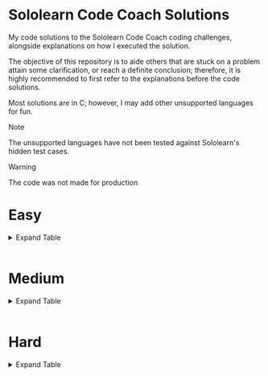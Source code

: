 # Sololearn Code Coach Solutions

My code solutions to the Sololearn Code Coach coding challenges, alongside explanations on how I executed the solution.

The objective of this repository is to aide others that are stuck on a problem attain some clarification, or reach a definite conclusion; therefore, it is highly recommended to first refer to the explanations before the code solutions.

Most solutions are in C; however, I may add other unsupported languages for fun.

> [!NOTE]
> The unsupported languages have not been tested against Sololearn's hidden test cases.

> [!WARNING]
> The code was not made for production

# Easy
<details>
  <summary>Expand Table</summary>

| Problem | C | AArch64 | Kotlin | Go |
| --- | :---: | :---: | :---: | :---: |
| [Argentina](../easy/Argentina/explanation.md) | ✓ | ✓ | ✓ | ✓ |
| [Balconies](../easy/Balconies/explanation.md) | ✓ | ✓ | ✓ | ✓ |
| [Ballpark Orders](../easy/Ballpark_Orders/explanation.md) | ✓ | x | ✓ | ✓ |
| [Candles](../easy/Candles/explanation.md) | ✓ | ✓ | ✓ | ✓ |
| [Cheer Creator](../easy/Cheer_Creator/explanation.md) | ✓ | ✓ | ✓ | ✓ |
| [Duct Tape](../easy/Duct_Tape/explanation.md) | ✓ | ✓ | ✓ | ✓ |
| [Easter Eggs](../easy/Easter_Eggs/explanation.md) | ✓ | ✓ | ✓ | ✓ |
| [Extra-Terrestrials](../easy/Extra-Terrestrials/explanation.md) | ✓ | ✓ | ✓ | ✓ |
| [Fruit Bowl](../easy/Fruit_Bowl/explanation.md) | ✓ | ✓ | ✓ | ✓ |
| [Gotham City](../easy/Gotham_City/explanation.md) | ✓ | ✓ | ✓ | ✓ |
| [Guard Flamingos](../easy/Guard_Flamingos/explanation.md) | ✓ | ✓ | ✓ | ✓ |
| [Halloween Candy](../easy/Halloween_Candy/explanation.md) | ✓ | ✓ | ✓ | ✓ |
| [Hovercraft](../easy/Hovercraft/explanation.md) | ✓ | ✓ | ✓ | ✓ |
| [Isogram Detector](../easy/Isogram_Detector/explanation.md) | ✓ | ✓ | ✓ | ✓ |
| [Izzy the Iguana](../easy/Izzy_the_Iguana/explanation.md) | ✓ | x | ✓ | ✓ |
| [Jungle Camping](../easy/Jungle_Camping/explanation.md) | ✓ | x | ✓ | ✓ |
| [Kaleidoscopes](../easy/Kaleidoscopes/explanation.md) | ✓ | ✓ | ✓ | ✓ |
| [Land Ho!](../easy/Land_Ho/explanation.md) | ✓ | ✓ | ✓ | ✓ |
| [Multiples](../easy/Multiples/explanation.md) | ✓ | ✓ | ✓ | ✓ |
| [Neverland](../easy/Neverland/explanation.md) | ✓ | x | ✓ | ✓ |
| [Number of Ones](../easy/Number_of_Ones/explanation.md) | ✓ | ✓ | ✓ | ✓ |
| [Paint Costs](../easy/Paint_Costs/explanation.md) | ✓ | ✓ | ✓ | ✓ |
| [Popsicles](../easy/Popsicles/explanation.md) | ✓ | ✓ | ✓ | ✓ |
| [Skee-Ball](../easy/Skee-Ball/explanation.md) | ✓ | ✓ | ✓ | ✓ |
| [Vowel Counter](../easy/Vowel_Counter/explanation.md) | ✓ | ✓ | ✓ | ✓ |
| [Zip Code Validator](../easy/Zip_Code_Validator/explanation.md) | ✓ | ✓ | ✓ | ✓ |

</details>

<br />

# Medium
<details>
  <summary>Expand Table</summary>

| Problem | C | AArch64 | Kotlin |
| --- | :---: | :---: | :---: |
| [Average Word Length](../medium/Average_Word_Length/explanation.md) | ✓ | ✓ | ✓ |
| [Building Blocks](../medium/Building_Blocks/explanation.md) | ✓ | ✓ | ✓ |
| [Camel to Snake](../medium/Camel_to_Snake/explanation.md) | ✓ | ✓ | ✓ |
| [Carrot Cake](../medium/Carrot_Cake/explanation.md) | ✓ | ✓ | ✓ |
| [CMYK to RGB](../medium/CMYK_to_RGB/explanation.md) | ✓ | ✓ | ✓ |
| [Credit Card Validator](../medium/Credit_Card_Validator/explanation.md) | ✓ | ✓ | ✓ |
| [Deja Vu](../medium/Deja_Vu/explanation.md) | ✓ | ✓ | ✓ |
| [Divisible](../medium/Divisible/explanation.md) | ✓ | x | ✓ |
| [Duty Free](../medium/Duty_Free/explanation.md) | ✓ | x | ✓ |
| [Even Numbers](../medium/Even_Numbers/explanation.md) | ✓ | x | ✓ |
| [Flowing Words](../medium/Flowing_Words/explanation.md) | ✓ | ✓ | ✓ |
| [Hex Color Code Generator](../medium/Hex_Color_Code_Generator/explanation.md) | ✓ | ✓ | ✓ |
| [How Far?](../medium/How_Far/explanation.md) | ✓ | ✓ | ✓ |
| [Initials](../medium/Initials/explanation.md) | ✓ | x | ✓ |
| [Military Time](../medium/Military_Time/explanation.md) | ✓ | x | ✓ |
| [Missing Numbers](../medium/Missing_Numbers/explanation.md) | ✓ | x | ✓ |
| [Name Buddy](../medium/Name_Buddy/explanation.md) | ✓ | ✓ | ✓ |
| [No Numerals](../medium/No_Numerals/explanation.md) | ✓ | x | ✓ |
| [Pig Latin](../medium/Pig_Latin/explanation.md) | ✓ | x | ✓ |
| [Roadrunner](../medium/Roadrunner/explanation.md) | ✓ | ✓ | ✓ |
| [Safety Deposit Boxes](../medium/Safety_Deposit_Boxes/explanation.md) | ✓ | x | ✓ |
| [Secret Message](../medium/Secret_Message/explanation.md) | ✓ | ✓ | ✓ |
| [Snap, Crackle and Pop](../medium/Snap_Crackle_and_Pop/explanation.md) | ✓ | ✓ | ✓ |
| [Snowballing Numbers](../medium/Snowballing_Numbers/explanation.md) | ✓ | x | ✓ |
| [Splitting Strings](../medium/Splitting_Strings/explanation.md) | ✓ | x | ✓ |
| [Super Sale](../medium/Super_Sale/explanation.md) | ✓ | ✓ | ✓ |
| [Symbols](../medium/Symbols/explanation.md) | ✓ | ✓ | ✓ |
| [Tax Free](../medium/Tax_Free/explanation.md) | ✓ | ✓ | ✓ |
| [Text Decompressor](../medium/Text_Decompressor/explanation.md) | ✓ | ✓ | ✓ |
| [That's Odd...](../medium/Thats_Odd/explanation.md) | ✓ | ✓ | ✓ |
| [The Spy Life](../medium/The_Spy_Life/explanation.md) | ✓ | ✓ | ✓ |
| [YouTube Link Finder](../medium/YouTube_Link_Finder/explanation.md) | ✓ | ✓ | ✓ |

</details>

<br />

# Hard
<details>
  <summary>Expand Table</summary>

| Problem | C | Py | AArch64 |
| --- | --- | --- | --- |
| [2D Map](../hard/2D_Map/explanation.md) | ✓ | x | ✓ |
| [Digits of Pi](../hard/Digits_of_Pi/explanation.md) | ✓ | x | ✓ |
| [Hofstadter's Q-Sequence](../hard/Hofstadters_Q-Sequence/explanation.md) | ✓ | x | ✓ |
| [It's a Sign](../hard/Its_a_Sign/explanation.md) | ✓ | x | ✓ |
| [Mathematics](../hard/Mathematics/explanation.md) | x | ✓ | x |
| [New Driver's License](../hard/New_Drivers_License/explanation.md) | ✓ | x | x |
| [Password Validation](../hard/Password_Validation/explanation.md) | ✓ | x | ✓ |
| [Security](../hard/Security/explanation.md) | ✓ | x | ✓ |
| [Word Rank](../hard/Word_Rank/explanation.md) | x | ✓ | x |

</details>